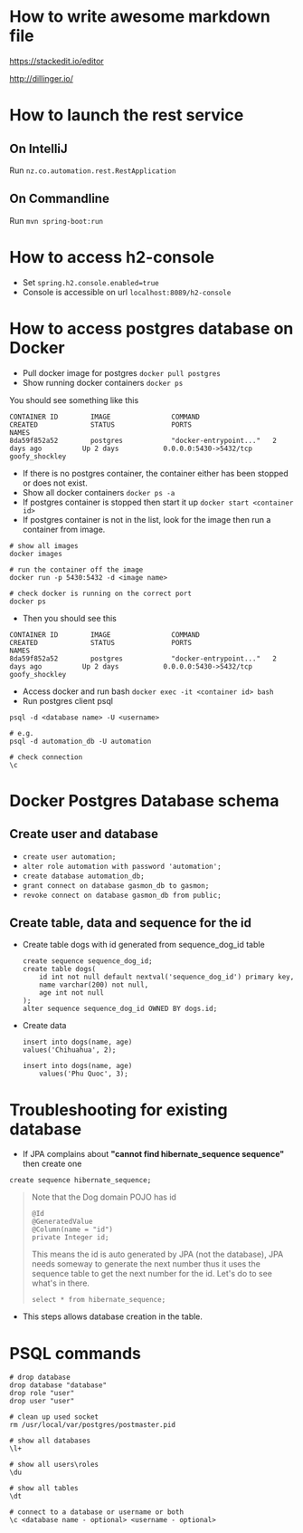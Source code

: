 # How to write awesome markdown file
https://stackedit.io/editor

http://dillinger.io/

# How to launch the rest service
## On IntelliJ 
Run `nz.co.automation.rest.RestApplication`

## On Commandline
Run `mvn spring-boot:run`

# How to access h2-console 
* Set `spring.h2.console.enabled=true`
* Console is accessible on url `localhost:8089/h2-console`

# How to access postgres database on Docker
* Pull docker image for postgres `docker pull postgres`
* Show running docker containers `docker ps`

You should see something like this
```
CONTAINER ID        IMAGE               COMMAND                  CREATED             STATUS              PORTS                                              NAMES
8da59f852a52        postgres            "docker-entrypoint..."   2 days ago          Up 2 days           0.0.0.0:5430->5432/tcp                             goofy_shockley
```

* If there is no postgres container, the container either has been stopped or does not exist.
* Show all docker containers `docker ps -a`
* If postgres container is stopped then start it up `docker start <container id>`
* If postgres container is not in the list, look for the image then run a container from image.
```
# show all images
docker images

# run the container off the image
docker run -p 5430:5432 -d <image name>

# check docker is running on the correct port
docker ps    
```
* Then you should see this
```
CONTAINER ID        IMAGE               COMMAND                  CREATED             STATUS              PORTS                                              NAMES
8da59f852a52        postgres            "docker-entrypoint..."   2 days ago          Up 2 days           0.0.0.0:5430->5432/tcp                             goofy_shockley
```
* Access docker and run bash
`docker exec -it <container id> bash`
* Run postgres client psql
```
psql -d <database name> -U <username>

# e.g.
psql -d automation_db -U automation

# check connection
\c
```

# Docker Postgres Database schema

## Create user and database
* `create user automation;`
* `alter role automation with password 'automation';`
* `create database automation_db;`
* `grant connect on database gasmon_db to gasmon;`
* `revoke connect on database gasmon_db from public;`

## Create table, data and sequence for the id
* Create table dogs with id generated from sequence_dog_id table
    ```
    create sequence sequence_dog_id;
    create table dogs(
        id int not null default nextval('sequence_dog_id') primary key,
        name varchar(200) not null,
        age int not null
    );
    alter sequence sequence_dog_id OWNED BY dogs.id;
    ```
* Create data
    ```
    insert into dogs(name, age)
    values('Chihuahua', 2);
    
    insert into dogs(name, age)
        values('Phu Quoc', 3);
    ```

# Troubleshooting for existing database
* If JPA complains about **"cannot find hibernate_sequence sequence"** then create one
 ```
 create sequence hibernate_sequence;
 ```
 
 > Note that the Dog domain POJO has id
 > ```
 > @Id
 > @GeneratedValue
 > @Column(name = "id")
 > private Integer id;
 > ```
 > This means the id is auto generated by JPA (not the database), JPA needs someway to generate the next number
 > thus it uses the sequence table to get the next number for the id.
 > Let's do to see what's in there.
 > ```
 > select * from hibernate_sequence;
 > ```
 
 * This steps allows database creation in the table.
 
 # PSQL commands
 ```
 # drop database
 drop database "database"
 drop role "user"
 drop user "user"
 
 # clean up used socket
 rm /usr/local/var/postgres/postmaster.pid
 
 # show all databases
 \l+
 
 # show all users\roles
 \du
 
 # show all tables
 \dt
 
 # connect to a database or username or both
 \c <database name - optional> <username - optional>
 ```
   
   
   
 